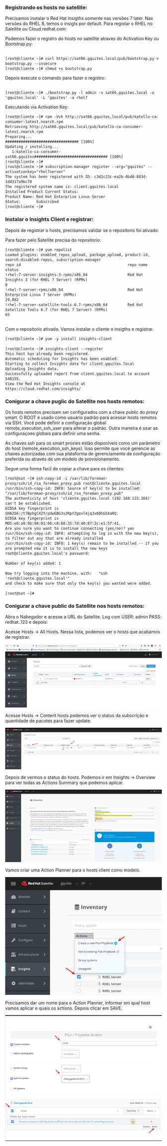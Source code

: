 ### Registrando os hosts no satellite:

Precisamos instalar o Red Hat insigths somente nas versões 7 later. Nas versões do RHEL 8, temos o insigts por default. Para registar o RHEL no Salellite ou Cloud.redhat.com:

Podemos fazer o registro do hosts no satellite atraves do Activation Key ou Bootstrap.py:

~~~~

[root@cliente ~]# curl https://sat66.gquites.local/pub/bootstrap.py > bootstrap.py --insecure
[root@cliente ~]# chmod +x bootstrap.py

~~~~

Depois execute o comando para fazer o registro:

~~~~

[root@cliente ~]# ./bootstrap.py -l admin -s sat66.gquites.local -o 'gquites.local' -L 'gquites' -a rhel7

~~~~

Executando via Activation Key:

~~~~
[root@cliente ~]# rpm -Uvh http://sat66.gquites.local/pub/katello-ca-consumer-latest.noarch.rpm 
Retrieving http://sat66.gquites.local/pub/katello-ca-consumer-latest.noarch.rpm
Preparing...                          ################################# [100%]
Updating / installing...
   1:katello-ca-consumer-sat66.gquites################################# [100%]
[root@cliente ~]#   
[root@cliente ~]# subscription-manager register --org="gquites" --activationkey="rhel7server"
The system has been registered with ID: c3d2c23c-ea2b-4b48-883d-1dd317a9bc70
The registered system name is: client.gquites.local
Installed Product Current Status:
Product Name: Red Hat Enterprise Linux Server
Status:       Subscribed
[root@cliente ~]#
~~~~

### Instalar o Insights Client e registrar:

Depois de registrar o hosts, precisamos validar se o repositorio foi ativado:

Para fazer pelo Satellite precisa do repositorio:

~~~~
[root@cliente ~]# yum repolist
Loaded plugins: enabled_repos_upload, package_upload, product-id, search-disabled-repos, subscription-manager
repo id                                                repo name                                                                      status
!rhel-7-server-insights-3-rpms/x86_64                  Red Hat Insights 3 (for RHEL 7 Server) (RPMs)                                        8
!rhel-7-server-rpms/x86_64                             Red Hat Enterprise Linux 7 Server (RPMs)                                        29,082
!rhel-7-server-satellite-tools-6.7-rpms/x86_64         Red Hat Satellite Tools 6.7 (for RHEL 7 Server) (RPMs)                              65
   
~~~~

Com o repositorio ativado. Vamos instalar o cliente o insigths e registrar.

~~~~
[root@cliente ~]# yum -y install insights-client  

[root@cliente ~]# insights-client --register 
This host has already been registered.
Automatic scheduling for Insights has been enabled.
Starting to collect Insights data for client.gquites.local
Uploading Insights data.
Successfully uploaded report from client.gquites.local to account 540155.
View the Red Hat Insights console at https://cloud.redhat.com/insights/

~~~~

### Conigurar a chave puglic do Satellite nos hosts remotos:

Os hosts remotos precisam ser configurados com a chave public do proxy smart. O ROOT é usado como usuário padrão para acessar hosts remotos via SSH. Você pode definir a configuração global remote_execution_ssh_user para alterar o padrão. Outra maneira é usar as configuraçoes globais para definir uma senha. 

As chaves ssh para os  smart proxies estão disponíveis como um parâmetro do host (remote_execution_ssh_keys). Isso permite que você gerencie as chaves autorizadas com sua plataforma de gerenciamento de configuração preferida ou através de um modelo de provisionamento.

Segue uma forma facil de copiar a chave para os clientes:

~~~~
[root@sat ~]# ssh-copy-id -i /var/lib/foreman-proxy/ssh/id_rsa_foreman_proxy.pub root@cliente.gquites.local
/usr/bin/ssh-copy-id: INFO: Source of key(s) to be installed: "/var/lib/foreman-proxy/ssh/id_rsa_foreman_proxy.pub"
The authenticity of host 'cliente.gquites.local (192.168.123.164)' can't be established.
ECDSA key fingerprint is SHA256:/t7BphgCX2Y/pUwEBG3s2RpYZgovl4jqJv6DhGSXaRQ.
ECDSA key fingerprint is MD5:e0:a9:9b:96:01:06:c0:68:35:7d:40:87:3c:e1:5f:41.
Are you sure you want to continue connecting (yes/no)? yes
/usr/bin/ssh-copy-id: INFO: attempting to log in with the new key(s), to filter out any that are already installed
/usr/bin/ssh-copy-id: INFO: 1 key(s) remain to be installed -- if you are prompted now it is to install the new keys
root@cliente.gquites.local's password: 

Number of key(s) added: 1

Now try logging into the machine, with:   "ssh 'root@cliente.gquites.local'"
and check to make sure that only the key(s) you wanted were added.

[root@sat ~]# 

~~~~

### Conigurar a chave public do Satellite nos hosts remotos:


Abra o Nabegador e acesse a URL do Satellite. Log com USER: admin PASS: redhat..123 e depois:

Acesse Hosts → All Hosts. Nessa lista, podemos ver o hosts que acabamos de registrar. 

![](images/001.png)


Acesse Hosts → Content hosts podemos ver o status da subscrição e quantidade de pacotes para fazer update.


![](images/002.png)


Depois de vermos o status do hosts. Podemos ir em Insights → Overview para ver todas as Actions Summary que podemos aplicar.

![](images/003.png)

Vamos criar uma Action Planner para o hosts client como modelo.

![](images/004.png)

Precisamos dar um nome para o Action Planner, informar em qual host vamos aplicar e quais os actions. Depois clicar em SAVE.  

![](images/005.png)



